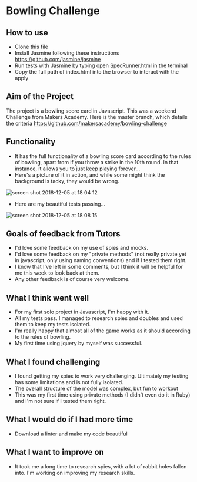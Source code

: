 
Bowling Challenge
=================

How to use
-----

* Clone this file
* Install Jasmine following these instructions https://github.com/jasmine/jasmine
* Run tests with Jasmine by typing open SpecRunner.html in the terminal
* Copy the full path of index.html into the browser to interact with the apply

Aim of the Project
-----

The project is a bowling score card in Javascript. This was a weekend Challenge from Makers Academy. Here is the master branch, which details the criteria https://github.com/makersacademy/bowling-challenge

Functionality 
-----
* It has the full functionality of a bowling score card according to the rules of bowling, apart from if you throw a strike in the 10th round. In that instance, it allows you to just keep playing forever...
* Here's a picture of it in action, and while some might think the background is tacky, they would be wrong. 

![screen shot 2018-12-05 at 18 04 12](https://user-images.githubusercontent.com/42243785/49534382-45e3df00-f8b9-11e8-98ce-f0d9e688777d.png)


* Here are my beautiful tests passing...

![screen shot 2018-12-05 at 18 08 15](https://user-images.githubusercontent.com/42243785/49534495-8f342e80-f8b9-11e8-95de-9a52df747eeb.png)


Goals of feedback from Tutors
-----
* I'd love some feedback on my use of spies and mocks.
* I'd love some feedback on my "private methods" (not really private yet in javascript, only using naming conventions) and if I tested them right.
* I know that I've left in some comments, but I think it will be helpful for me this week to look back at them.
* Any other feedback is of course very welcome.

What I think went well
-----

* For my first solo project in Javascript, I'm happy with it. 
* All my tests pass. I managed to research spies and doubles and used them to keep my tests isolated.
* I'm really happy that almost all of the game works as it should according to the rules of bowling.
* My first time using jquery by myself was successful.


What I found challenging
------

* I found getting my spies to work very challenging. Ultimately my testing has some limitations and is not fully isolated.
* The overall structure of the model was complex, but fun to workout
* This was my first time using private methods (I didn't even do it in Ruby) and I'm not sure if I tested them right.

What I would do if I had more time
------
* Download a linter and make my code beautiful


What I want to improve on
-----
* It took me a long time to research spies, with a lot of rabbit holes fallen into. I'm working on improving my research skills.
